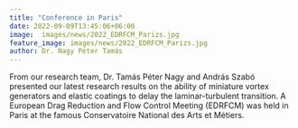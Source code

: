 ```yaml
---
title: "Conference in Paris"
date: 2022-09-09T13:45:06+06:00
image:  images/news/2022_EDRFCM_Parizs.jpg 
feature_image: images/news/2022_EDRFCM_Parizs.jpg 
author: Dr. Nagy Péter Tamás
---
```



From our research team, Dr. Tamás Péter Nagy and András Szabó presented our latest research results on the ability of miniature vortex generators and elastic coatings to delay the laminar-turbulent transition. A European Drag Reduction and Flow Control Meeting (EDRFCM)  was held in Paris at the famous Conservatoire National des Arts et Métiers.




